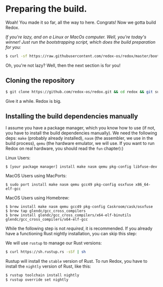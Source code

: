 Preparing the build.
====================

Woah! You made it so far, all the way to here. Congrats! Now we gotta build Redox.

_If you're lazy, and on a Linux or MacOs computer. Well, you're today's winner! Just run the bootstrapping script, which does the build preparation for you:_

```sh
$ curl -sf https://raw.githubusercontent.com/redox-os/redox/master/bootstrap.sh -o bootstrap.sh && bash -e bootstrap.sh
```

Oh, you're not lazy? Well, then the next section is for you!

Cloning the repository
----------------------
 
 ```sh
 $ git clone https://github.com/redox-os/redox.git && cd redox && git submodule update init
 ```
 
 Give it a while. Redox is big.
 

Installing the build dependencies manually
------------------------------------------


I assume you have a package manager, which you know how to use (if not, you have to install the build dependencies manually). We need the following deps: `make` (probably already installed), `nasm` (the assembler, we use in the build process), `qemu` (the hardware emulator, we will use. If you want to run Redox on real hardware, you should read the `fun` chapter):)

Linux Users:

```
$ [your package manager] install make nasm qemu pkg-config libfuse-dev
```

MacOS Users using MacPorts:

```
$ sudo port install make nasm qemu gcc49 pkg-config osxfuse x86_64-elf-gcc
```

MacOS Users using Homebrew:

```
$ brew install make nasm qemu gcc49 pkg-config Caskroom/cask/osxfuse
$ brew tap glendc/gcc_cross_compilers
$ brew install glendc/gcc_cross_compilers/x64-elf-binutils glendc/gcc_cross_compilers/x64-elf-gcc
```

While the following step is not _required_, it is recommended. If you already have a functioning Rust nightly installation, you can skip this step:

We will use `rustup` to manage our Rust versions:

```sh
$ curl https://sh.rustup.rs -sSf | sh
```

Rustup will install the `stable` version of Rust. To run Redox, you have to install the `nightly` version of Rust, like this:

```sh
$ rustup toolchain install nightly
$ rustup override set nightly
```
